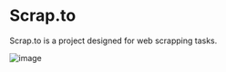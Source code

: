 # Scrap.to

Scrap.to is a project designed for web scrapping tasks. 

![image](https://github.com/user-attachments/assets/ed266d03-18ef-494f-88fc-344392b7e6a7)
